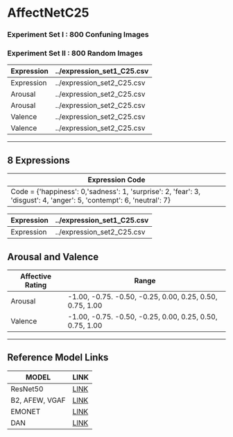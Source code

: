# AffectNetC25

### Experiment Set I : 800 Confuning Images 
### Experiment Set II : 800 Random Images
| Expression | ../expression_set1_C25.csv |
| ------------- | ------------- |
| Expression | ../expression_set2_C25.csv |
| Arousal | ../expression_set2_C25.csv |
| Arousal | ../expression_set2_C25.csv |
| Valence | ../expression_set2_C25.csv |
| Valence | ../expression_set2_C25.csv |

---
## 8 Expressions
| Expression Code |
| ------------- |
| Code = {'happiness': 0,'sadness': 1, 'surprise': 2, 'fear': 3, 'disgust': 4, 'anger': 5, 'contempt': 6, 'neutral': 7}  |

| Expression | ../expression_set1_C25.csv |
| ------------- | ------------- |
| Expression | ../expression_set2_C25.csv |

## Arousal and Valence

|Affective Rating | Range|
| ------------- | ------------- |
|Arousal | -1.00, -0.75. -0.50, -0.25, 0.00, 0.25, 0.50, 0.75, 1.00|
|Valence |  -1.00, -0.75. -0.50, -0.25, 0.00, 0.25, 0.50, 0.75, 1.00|


---

## Reference Model Links

|MODEL  | LINK |
| ------------- | ------------- |
| ResNet50  |[LINK](https://www.tensorflow.org/api_docs/python/tf/keras/applications/resnet50/ResNet50) |
| B2, AFEW, VGAF  |[LINK](https://github.com/av-savchenko/face-emotion-recognition) |
| EMONET  |[LINK](https://github.com/face-analysis/emonet) |
| DAN  |[LINK](https://github.com/yaoing/DAN) |
